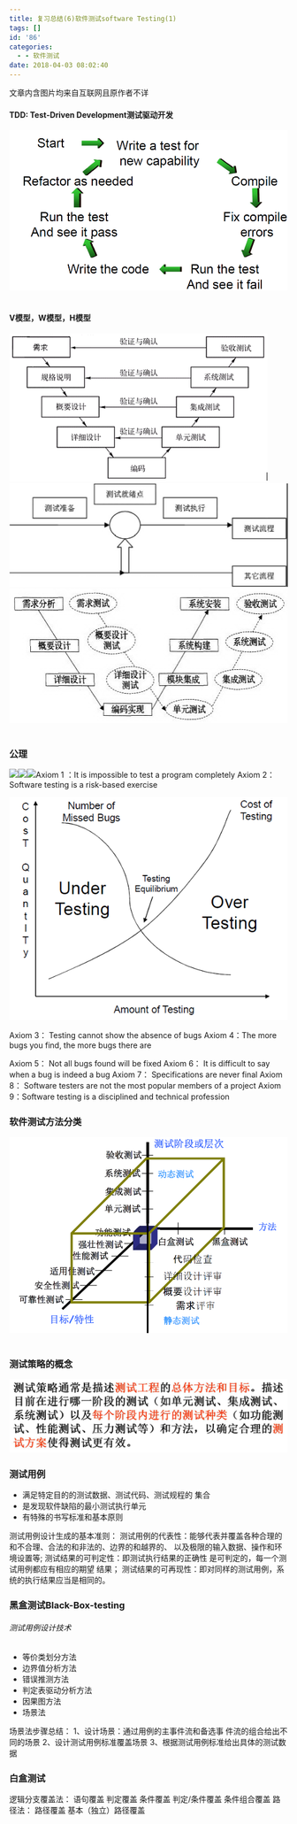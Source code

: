 ```yaml
---
title: 复习总结(6)软件测试software Testing(1)
tags: []
id: '86'
categories:
  - - 软件测试
date: 2018-04-03 08:02:40
---
```


文章内含图片均来自互联网且原作者不详

#### TDD: Test-Driven Development测试驱动开发

![](../img/2018/04/15226837681.png)  

#### V模型，W模型，H模型

![](../img/2018/04/1349748356_7491.gif) ![](../img/2018/04/176751dc-87bf-419c-beb3-7ce7192d27d1.jpg) ![](../img/2018/04/4056d3d5-b96c-4601-beac-0b01b1168d48.jpg)  

### 公理

![](file:///C:\Users\Mak\AppData\Local\Temp\1349748356_7491.gif)![](file:///C:\Users\Mak\AppData\Local\Temp\1349748356_7491.gif)![](file:///C:\Users\Mak\AppData\Local\Temp\1349748356_7491-1.gif)Axiom 1 ：It is impossible to test a program completely Axiom 2： Software testing is a risk-based exercise

![](../img/2018/04/3PQI8_SB3OEXD0P4.png)

Axiom 3： Testing cannot show the absence of bugs Axiom 4：The more bugs you find, the more bugs there are

Axiom 5： Not all bugs found will be fixed Axiom 6： It is difficult to say when a bug is indeed a bug Axiom 7： Specifications are never final Axiom 8： Software testers are not the most popular members of a project Axiom 9：Software testing is a disciplined and technical profession  

### 软件测试方法分类

![](../img/2018/04/55B0WOSM35RN0WALEF.png)  

### 测试策略的概念

![](../img/2018/04/1FLJ_CKS_W2XBRWZN.png)

### 测试用例

*   满足特定目的的测试数据、测试代码、测试规程的 集合
*   是发现软件缺陷的最小测试执行单元
*   有特殊的书写标准和基本原则

测试用例设计生成的基本准则： 测试用例的代表性：能够代表并覆盖各种合理的 和不合理、合法的和非法的、边界的和越界的、 以及极限的输入数据、操作和环境设置等; 测试结果的可判定性：即测试执行结果的正确性 是可判定的，每一个测试用例都应有相应的期望 结果； 测试结果的可再现性：即对同样的测试用例，系 统的执行结果应当是相同的。  

### 黑盒测试Black-Box-testing

###### 测试用例设计技术

*   等价类划分方法
*   边界值分析方法
*   错误推测方法
*   判定表驱动分析方法
*   因果图方法
*   场景法

场景法步骤总结： 1、设计场景：通过用例的主事件流和备选事 件流的组合给出不同的场景 2、设计测试用例标准覆盖场景 3、根据测试用例标准给出具体的测试数据  

### 白盒测试

逻辑分支覆盖法： 语句覆盖 判定覆盖 条件覆盖 判定/条件覆盖 条件组合覆盖 路径法： 路径覆盖 基本（独立）路径覆盖